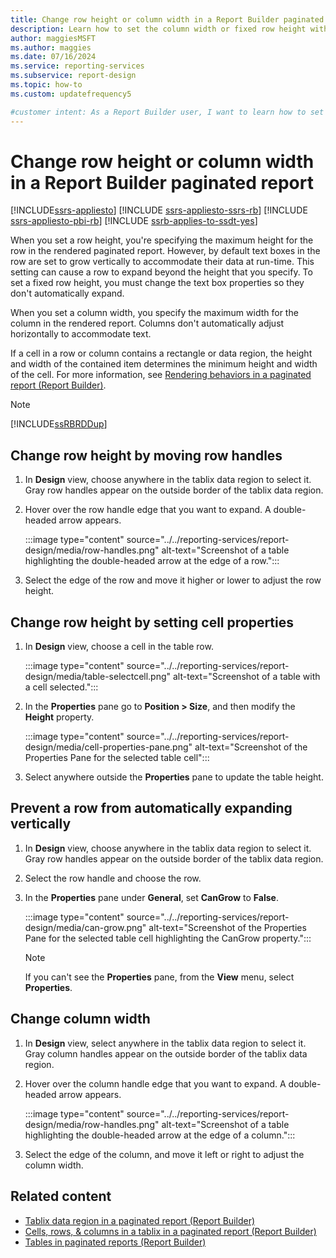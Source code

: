 ```yaml
---
title: Change row height or column width in a Report Builder paginated report
description: Learn how to set the column width or fixed row height with text box properties for rendered paginated reports in Report Builder.
author: maggiesMSFT
ms.author: maggies
ms.date: 07/16/2024
ms.service: reporting-services
ms.subservice: report-design
ms.topic: how-to
ms.custom: updatefrequency5

#customer intent: As a Report Builder user, I want to learn how to set the column width or row height so that I can adjust my reports to visually fit my data.
---
```

# Change row height or column width in a Report Builder paginated report

[!INCLUDE[ssrs-appliesto](../../includes/ssrs-appliesto.md)] [!INCLUDE [ssrs-appliesto-ssrs-rb](../../includes/ssrs-appliesto-ssrs-rb.md)] [!INCLUDE [ssrs-appliesto-pbi-rb](../../includes/ssrs-appliesto-pbi-rb.md)] [!INCLUDE [ssrb-applies-to-ssdt-yes](../../includes/ssrb-applies-to-ssdt-yes.md)]

When you set a row height, you're specifying the maximum height for the row in the rendered paginated report. However, by default text boxes in the row are set to grow vertically to accommodate their data at run-time. This setting can cause a row to expand beyond the height that you specify. To set a fixed row height, you must change the text box properties so they don't automatically expand.  
  
When you set a column width, you specify the maximum width for the column in the rendered report. Columns don't automatically adjust horizontally to accommodate text.  
  
If a cell in a row or column contains a rectangle or data region, the height and width of the contained item determines the minimum height and width of the cell. For more information, see [Rendering behaviors in a paginated report (Report Builder)](../../reporting-services/report-design/rendering-behaviors-report-builder-and-ssrs.md).  
  
> [!NOTE]  
> [!INCLUDE[ssRBRDDup](../../includes/ssrbrddup-md.md)]  
  
## Change row height by moving row handles
  
1. In **Design** view, choose anywhere in the tablix data region to select it. Gray row handles appear on the outside border of the tablix data region.
  
1. Hover over the row handle edge that you want to expand. A double-headed arrow appears.

    :::image type="content" source="../../reporting-services/report-design/media/row-handles.png" alt-text="Screenshot of a table highlighting the double-headed arrow at the edge of a row.":::
  
1. Select the edge of the row and move it higher or lower to adjust the row height.  
  
## Change row height by setting cell properties  
  
1. In **Design** view, choose a cell in the table row.  

    :::image type="content" source="../../reporting-services/report-design/media/table-selectcell.png" alt-text="Screenshot of a table with a cell selected.":::
  
1. In the **Properties** pane go to **Position > Size**, and then modify the **Height** property.

     :::image type="content" source="../../reporting-services/report-design/media/cell-properties-pane.png" alt-text="Screenshot of the Properties Pane for the selected table cell":::

1. Select anywhere outside the **Properties** pane to update the table height.

## Prevent a row from automatically expanding vertically  
  
1. In **Design** view, choose anywhere in the tablix data region to select it. Gray row handles appear on the outside border of the tablix data region.  
  
1. Select the row handle and choose the row.  
  
1. In the **Properties** pane under **General**, set **CanGrow** to **False**.

    :::image type="content" source="../../reporting-services/report-design/media/can-grow.png" alt-text="Screenshot of the Properties Pane for the selected table cell highlighting the CanGrow property.":::
  
    > [!NOTE]  
    > If you can't see the **Properties** pane, from the **View** menu, select **Properties**.  
  
## Change column width  
  
1. In **Design** view, select anywhere in the tablix data region to select it. Gray column handles appear on the outside border of the tablix data region.  
  
1. Hover over the column handle edge that you want to expand. A double-headed arrow appears.

    :::image type="content" source="../../reporting-services/report-design/media/row-handles.png" alt-text="Screenshot of a table highlighting the double-headed arrow at the edge of a column.":::
  
1. Select the edge of the column, and move it left or right to adjust the column width.  
  
## Related content  

- [Tablix data region in a paginated report (Report Builder)](tablix-data-region-report-builder-and-ssrs.md)
- [Cells, rows, & columns in a tablix in a paginated report (Report Builder)](tablix-data-region-cells-rows-and-columns-report-builder-and-ssrs.md)
- [Tables in paginated reports (Report Builder)](../../reporting-services/report-design/tables-report-builder-and-ssrs.md)
  